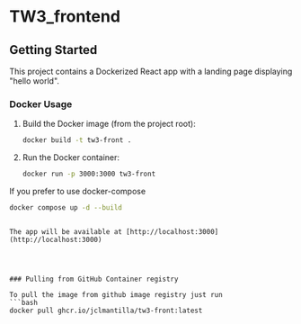 # TW3_frontend

## Getting Started

This project contains a Dockerized React app with a landing page displaying "hello world".

### Docker Usage

1. Build the Docker image (from the project root):
   ```bash
   docker build -t tw3-front .
   ```
2. Run the Docker container:
   ```bash
   docker run -p 3000:3000 tw3-front


If you prefer to use docker-compose

   ```bash
   docker compose up -d --build
   ```


   ```

The app will be available at [http://localhost:3000](http://localhost:3000)




### Pulling from GitHub Container registry

To pull the image from github image registry just run
   ```bash
   docker pull ghcr.io/jclmantilla/tw3-front:latest
   ```